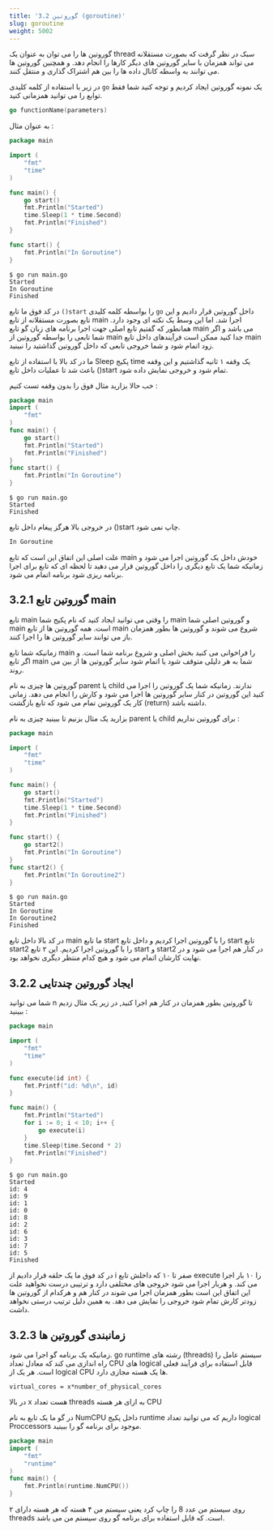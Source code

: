 ```yaml
---
title: '3.2 گوروتین (goroutine)'
slug: goroutine
weight: 5002
---
```


گوروتین ها را می توان به عنوان یک thread سبک در نظر گرفت که بصورت مستقلانه می تواند همزمان با سایر گوروتین های دیگر کارها را انجام دهد. و همچنین گوروتین ها می توانند به واسطه کانال داده ها را بین هم اشتراک گذاری و منتقل کنند.

در زیر با استفاده از کلمه کلیدی `go` یک نمونه گوروتین ایجاد کردیم و توجه کنید شما فقط توابع را می توانید همزمانی کنید.

```go
go functionName(parameters)
```

به عنوان مثال :

```go
package main

import (
    "fmt"
    "time"
)

func main() {
    go start()
    fmt.Println("Started")
    time.Sleep(1 * time.Second)
    fmt.Println("Finished")
}

func start() {
    fmt.Println("In Goroutine")
}
```

```shell
$ go run main.go
Started
In Goroutine
Finished
```


در کد فوق ما تابع `()start` را بواسطه کلمه کلیدی `go` داخل گوروتین قرار دادیم و این تابع بصورت مستقلانه از تابع main اجرا شد. اما این وسط یک نکته ای وجود دارد. همانطور که گفتیم تابع اصلی جهت اجرا برنامه های زبان گو تابع main می باشد و اگر شما تابعی را بواسطه گوروتین از main جدا کنید ممکن است فرآیندهای داخل تابع main زود اتمام شود و شما خروجی تابعی که داخل گوروتین گذاشتید را نبینید.

ما در کد بالا با استفاده از تابع Sleep پکیج time یک وقفه ۱ ثانیه گذاشتیم و این وقفه باعث شد تا عملیات داخل تابع ()start تمام شود و خروجی نمایش داده شود.


خب حالا بزارید مثال فوق را بدون وقفه تست کنیم :

```go
package main
import (
    "fmt"
)
func main() {
    go start()
    fmt.Println("Started")
    fmt.Println("Finished")
}
func start() {
    fmt.Println("In Goroutine")
}
```

```shell
$ go run main.go
Started
Finished
```

در خروجی بالا هرگز پیغام داخل تابع ()start چاپ نمی شود.

```go
In Goroutine
```

علت اصلی این اتفاق این است که تابع main خودش داخل یک گوروتین اجرا می شود و زمانیکه شما یک تابع دیگری را داخل گوروتین قرار می دهید تا لحظه ای که تابع برای اجرا برنامه ریزی شود برنامه اتمام می شود.

## 3.2.1 گوروتین تابع main

تابع main را وقتی می توانید ایجاد کنید که نام پکیج شما main و گوروتین اصلی شما main است. همه گوروتین ها از تابع main شروع می شوند و گوروتین ها بطور همزمان باز می توانند سایر گوروتین ها را اجرا کنند.

زمانیکه شما تابع main را فراخوانی می کنید بخش اصلی و شروع برنامه شما است. و اگر تابع main شما به هر دلیلی متوقف شود یا اتمام شود سایر گوروتین ها از بین می روند.

گوروتین ها چیزی به نام parent یا child ندارند. زمانیکه شما یک گوروتین را اجرا می کنید این گوروتین در کنار سایر گوروتین ها اجرا می شود و کارش را انجام می دهد. زمانی کار یک گوروتین تمام می شود که تابع بازگشت (return) داشته باشد.

بزارید یک مثال بزنیم تا ببینید چیزی به نام parent یا child برای گوروتین نداریم :

```go
package main

import (
    "fmt"
    "time"
)

func main() {
    go start()
    fmt.Println("Started")
    time.Sleep(1 * time.Second)
    fmt.Println("Finished")
}

func start() {
    go start2()
    fmt.Println("In Goroutine")
}
func start2() {
    fmt.Println("In Goroutine2")
}
```

```shell
$ go run main.go
Started
In Goroutine
In Goroutine2
Finished
```

در کد بالا داخل تابع main ما تابع start را با گوروتین اجرا کردیم و داخل تابع start تابع start2 را با گوروتین اجرا کردیم. این ۲ تابع start و start2 در کنار هم اجرا می شود و در نهایت کارشان اتمام می شود و هیچ کدام منتظر دیگری نخواهد بود.

## 3.2.2 ایجاد گوروتین چندتایی

شما می توانید n تا گوروتین بطور همزمان در کنار هم اجرا کنید, در زیر یک مثال زدیم ببینید :

```go
package main

import (
    "fmt"
    "time"
)

func execute(id int) {
    fmt.Printf("id: %d\n", id)
}

func main() {
    fmt.Println("Started")
    for i := 0; i < 10; i++ {
        go execute(i)
    }
    time.Sleep(time.Second * 2)
    fmt.Println("Finished")
}
```

```shell
$ go run main.go
Started
id: 4
id: 9
id: 1
id: 0
id: 8
id: 2
id: 6
id: 3
id: 7
id: 5
Finished
```

در کد فوق ما یک حلقه قرار دادیم از i صفر تا ۱۰ که داخلش تابع execute را ۱۰ بار اجرا می کند. و هربار اجرا می شود خروجی های مختلفی دارد و ترتیبی درست نخواهید علت این اتفاق این است بطور همزمان اجرا می شوند در کنار هم و هرکدام از گوروتین ها زودتر کارش تمام شود خروجی را نمایش می دهد. به همین دلیل ترتیب درستی نخواهد داشت.

## 3.2.3 زمانبندی گوروتین ها

زمانیکه یک برنامه گو اجرا می شود. go runtime رشته های (threads) سیستم عامل را راه اندازی می کند که معادل تعداد CPU های logical قابل استفاده برای فرآیند فعلی است. هر یک از logical CPU ها یک هسته مجازی دارد.

```shell
virtual_cores = x*number_of_physical_cores
```

در بالا x هست تعداد threads به ازای هر هسته CPU

در گو ما یک تابع به نام NumCPU داخل پکیج runtime داریم که می توانید تعداد logical Proccessors موجود برای برنامه گو را ببینید.

```go
package main
import (
    "fmt"
    "runtime"
)
func main() {
    fmt.Println(runtime.NumCPU())
}
```

روی سیستم من عدد 8 را چاپ کرد یعنی سیستم من ۴ هسته که هر هسته دارای ۲ threads است. که قابل استفاده برای برنامه گو روی سیستم من می باشد.




